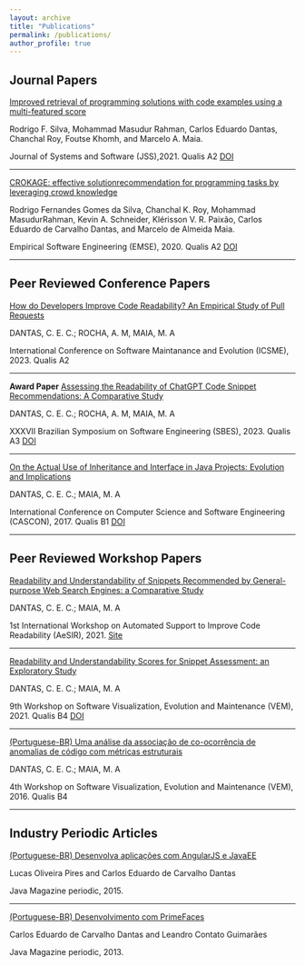```yaml
---
layout: archive
title: "Publications"
permalink: /publications/
author_profile: true
---
```


Journal Papers
---

[Improved retrieval of programming solutions with code examples using a multi-featured score](https://arxiv.org/pdf/2108.02702.pdf)

Rodrigo F. Silva, Mohammad Masudur Rahman, Carlos Eduardo Dantas, Chanchal Roy, Foutse Khomh, and Marcelo A. Maia. 

Journal of Systems and Software (JSS),2021. Qualis A2 [DOI](https://doi.org/10.1016/j.jss.2021.111063)

---

[CROKAGE: effective solutionrecommendation for programming tasks by leveraging crowd knowledge](https://www.researchgate.net/publication/344081657_CROKAGE_effective_solution_recommendation_for_programming_tasks_by_leveraging_crowd_knowledge)

Rodrigo Fernandes Gomes da Silva, Chanchal K. Roy, Mohammad MasudurRahman, Kevin A. Schneider, Klérisson V. R. Paixão, Carlos Eduardo de Carvalho Dantas, and Marcelo de Almeida Maia. 

Empirical Software Engineering (EMSE), 2020. Qualis A2 [DOI](https://doi.org/10.1007/s10664-020-09863-2)


---

Peer Reviewed Conference Papers
---

[How do Developers Improve Code Readability? An Empirical Study of Pull Requests](https://conf.researchr.org/details/icsme-2023/icsme-2023-papers/24/How-do-Developers-Improve-Code-Readability-An-Empirical-Study-of-Pull-Requests)


DANTAS, C. E. C.; ROCHA, A. M, MAIA, M. A

International Conference on Software Maintanance and Evolution (ICSME), 2023. Qualis A2


---

**Award Paper** [Assessing the Readability of ChatGPT Code Snippet Recommendations: A Comparative Study](https://dl.acm.org/doi/pdf/10.1145/3613372.3613413) 


DANTAS, C. E. C.; ROCHA, A. M, MAIA, M. A

XXXVII Brazilian Symposium on Software Engineering (SBES), 2023. Qualis A3 [DOI](https://dl.acm.org/doi/10.1145/3613372.3613413)


---

[On the Actual Use of Inheritance and Interface in Java Projects: Evolution and Implications](http://lascam.facom.ufu.br/cms/userfiles/downloads/2017/CASCON2017-Inheritance-X-Interface.pdf)

DANTAS, C. E. C.; MAIA, M. A

International Conference on Computer Science and Software Engineering (CASCON), 2017. Qualis B1 [DOI](https://dl.acm.org/doi/10.5555/3172795.3172813)


---

Peer Reviewed Workshop Papers
---

[Readability and Understandability of Snippets Recommended by General-purpose Web Search Engines: a Comparative Study](https://arxiv.org/pdf/2110.07087.pdf)

DANTAS, C. E. C.; MAIA, M. A

1st International Workshop on Automated Support to Improve Code Readability (AeSIR), 2021. [Site](https://conf.researchr.org/details/ase-2021/ase-2021--workshop--aesir-2021/8/Readability-and-Understandability-of-Snippets-Recommended-by-General-purpose-Web-Sear)


---


[Readability and Understandability Scores for Snippet Assessment: an Exploratory Study](https://arxiv.org/pdf/2108.09181.pdf)

DANTAS, C. E. C.; MAIA, M. A

9th Workshop on Software Visualization, Evolution and Maintenance (VEM), 2021. Qualis B4 [DOI](https://doi.org/10.5753/vem.2021.17217)

---

[(Portuguese-BR) Uma análise da associação de co-ocorrência de anomalias de código com métricas estruturais](https://vem2016.ufba.br/artigos/Session2_VEM_2016_paper_27.pdf)

DANTAS, C. E. C.; MAIA, M. A

4th Workshop on Software Visualization, Evolution and Maintenance (VEM), 2016. Qualis B4


---

Industry Periodic Articles
---

[(Portuguese-BR) Desenvolva aplicações com AngularJS e JavaEE](https://www.devmedia.com.br/desenvolva-aplicacoes-com-angularjs-e-java-ee/33283)

Lucas Oliveira Pires and Carlos Eduardo de Carvalho Dantas

Java Magazine periodic, 2015. 

---

[(Portuguese-BR) Desenvolvimento com PrimeFaces](https://www.devmedia.com.br/desenvolvimento-com-primefaces/27078)

Carlos Eduardo de Carvalho Dantas and Leandro Contato Guimarães

Java Magazine periodic, 2013. 
